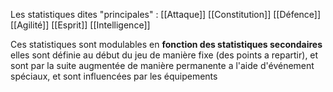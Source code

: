 
Les statistiques dites "principales" : 
[[Attaque]]
[[Constitution]]
[[Défence]]
[[Agilité]]
[[Esprit]]
[[Intelligence]]

Ces statistiques sont modulables en **fonction des statistiques secondaires**
elles sont définie au début du jeu de manière fixe (des points a repartir), et sont par la suite augmentée de manière permanente a l'aide d'événement spéciaux, et sont influencées par les équipements 

